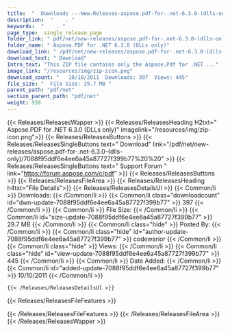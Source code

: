 ```yaml
---
title:  "  Downloads ---New-Releases-aspose.pdf-for-.net-6.3.0-(dlls-only) . " 
description:  "    . " 
keywords:  "    . " 
page_type:  single_release_page
folder_link: " pdf/net/new-releases/aspose.pdf-for-.net-6.3.0-(dlls-only)/"
folder_name: " Aspose.PDF for .NET 6.3.0 (DLLs only)"
download_link: " /pdf/net/new-releases/aspose.pdf-for-.net-6.3.0-(dlls-only)/7088f95ddf6e4ee6a45a87727f399b77"
download_text: " Download"
Intro_text: "This ZIP file contains only the Aspose.Pdf for .NET ..."
image_link: "/resources/img/zip-icon.png"
download_count: "   10/10/2011  Downloads: 397  Views: 445"
file_size: "  File Size: 29.7 MB "
parent_path: "pdf/net"
section_parent_path: "pdf/net"
weight: 559
---
```


{{< Releases/ReleasesWapper >}}
  {{< Releases/ReleasesHeading H2txt=" Aspose.PDF for .NET 6.3.0 (DLLs only)" imagelink="/resources/img/zip-icon.png">}}
  {{< Releases/ReleasesButtons >}}
    {{< Releases/ReleasesSingleButtons text=" Download" link="/pdf/net/new-releases/aspose.pdf-for-.net-6.3.0-(dlls-only)/7088f95ddf6e4ee6a45a87727f399b77%20%20" >}}
    {{< Releases/ReleasesSingleButtons text=" Support Forum " link="https://forum.aspose.com/c/pdf" >}}
  {{< Releases/ReleasesButtons >}}
  {{< Releases/ReleasesFileArea >}}
    {{< Releases/ReleasesHeading h4txt="File Details">}}
    {{< Releases/ReleasesDetailsUl >}}
            {{< Common/li  >}} Downloads: {{< /Common/li >}} 
      {{< Common/li class="downloadcount" id="dwn-update-7088f95ddf6e4ee6a45a87727f399b77" >}} 397 {{< /Common/li >}} 
      {{< Common/li  >}} File Size: {{< /Common/li >}} 
      {{< Common/li id="size-update-7088f95ddf6e4ee6a45a87727f399b77" >}} 29.7 MB {{< /Common/li >}} 
      {{< Common/li  class="hide" >}} Posted By: {{< /Common/li >}} 
      {{< Common/li class="hide" id="author-update-7088f95ddf6e4ee6a45a87727f399b77" >}} codewarior {{< /Common/li >}} 
      {{< Common/li class="hide"  >}} Views: {{< /Common/li >}} 
      {{< Common/li class="hide" id="view-update-7088f95ddf6e4ee6a45a87727f399b77" >}} 445 {{< /Common/li >}} 
      {{< Common/li  >}} Date Added: {{< /Common/li >}} 
      {{< Common/li id="added-update-7088f95ddf6e4ee6a45a87727f399b77" >}} 10/10/2011 {{< /Common/li >}} 

    {{< /Releases/ReleasesDetailsUl >}}

  {{< Releases/ReleasesFileFeatures >}}
      
  {{< /Releases/ReleasesFileFeatures >}}
 {{< /Releases/ReleasesFileArea >}}
{{< /Releases/ReleasesWapper >}}


